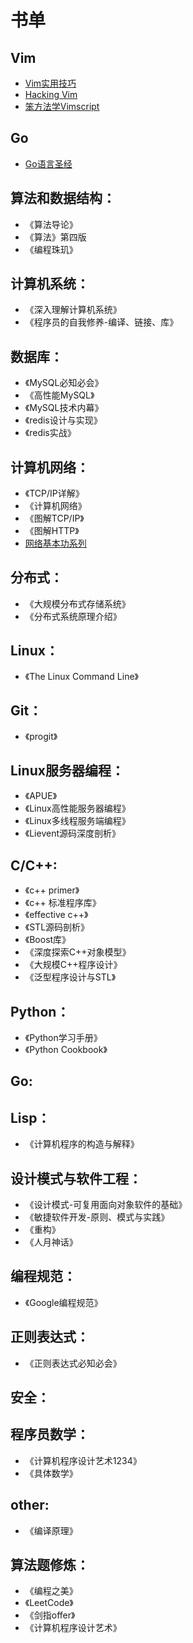 # 书单

## Vim

- [Vim实用技巧](https://book.douban.com/subject/26967597/)
- [Hacking Vim](https://github.com/wuzhouhui/hacking_vim)
- [笨方法学Vimscript](http://learnvimscriptthehardway.onefloweroneworld.com/)
  
## Go

- [Go语言圣经](https://github.com/golang-china/gopl-zh)

## 算法和数据结构：    

- 《算法导论》
- 《算法》第四版
- 《编程珠玑》


## 计算机系统：  

- 《深入理解计算机系统》  
- 《程序员的自我修养-编译、链接、库》

## 数据库：  

- 《MySQL必知必会》  
- 《高性能MySQL》  
- 《MySQL技术内幕》  
- 《redis设计与实现》  
- 《redis实战》  

## 计算机网络：  

- 《TCP/IP详解》  
- 《计算机网络》  
- 《图解TCP/IP》  
- 《图解HTTP》  
-   [网络基本功系列](https://wizardforcel.gitbooks.io/network-basic/index.html)

## 分布式：  

- 《大规模分布式存储系统》  
- 《分布式系统原理介绍》  

## Linux：  

- 《The Linux Command Line》  

## Git：

- 《progit》

## Linux服务器编程：  

- 《APUE》  
- 《Linux高性能服务器编程》  
- 《Linux多线程服务端编程》  
- 《Lievent源码深度剖析》  
  
## C/C++:  

- 《c++ primer》  
- 《c++ 标准程序库》  
- 《effective c++》   
- 《STL源码剖析》  
- 《Boost库》  
- 《深度探索C++对象模型》
- 《大规模C++程序设计》
- 《泛型程序设计与STL》

## Python：  

- 《Python学习手册》  
- 《Python Cookbook》  

## Go: 

## Lisp：  

- 《计算机程序的构造与解释》  

## 设计模式与软件工程：  

- 《设计模式-可复用面向对象软件的基础》
- 《敏捷软件开发-原则、模式与实践》
- 《重构》
- 《人月神话》

## 编程规范： 

- 《Google编程规范》
 
## 正则表达式：

- 《正则表达式必知必会》

## 安全：  

## 程序员数学：  

- 《计算机程序设计艺术1234》  
- 《具体数学》
 
## other:  

- 《编译原理》
  
## 算法题修炼：  

- 《编程之美》  
- 《LeetCode》  
- 《剑指offer》  
- 《计算机程序设计艺术》

